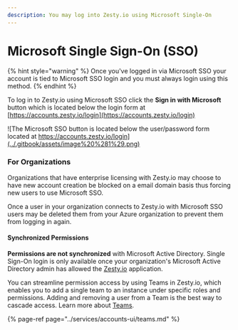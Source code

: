 ```yaml
---
description: You may log into Zesty.io using Microsoft Single-On
---
```


# Microsoft Single Sign-On \(SSO\)

{% hint style="warning" %}
Once you've logged in via Microsoft SSO your account is tied to Microsoft SSO login and you must always login using this method.
{% endhint %}

To log in to Zesty.io using Microsoft SSO click the **Sign in with Microsoft** button which is located below the login form at [https://accounts.zesty.io/login](https://accounts.zesty.io/login)

![The Microsoft SSO button is located below the user/password form located at https://accounts.zesty.io/login](../.gitbook/assets/image%20%281%29.png)

### For Organizations

Organizations that have enterprise licensing with Zesty.io may choose to have new account creation be blocked on a email domain basis thus forcing new users to use Microsoft SSO.

Once a user in your organization connects to Zesty.io with Microsoft SSO users may be deleted them from your Azure organization to prevent them from logging in again.

#### Synchronized Permissions

**Permissions are not synchronized** with Microsoft Active Directory. Single Sign-On login is only available once your organization's Microsoft Active Directory admin has allowed the [Zesty.io](http://zesty.io/) application.

You can streamline permission access by using Teams in Zesty.io, which enables you to add a single team to an instance under specific roles and permissions. Adding and removing a user from a Team is the best way to cascade access. Learn more about [Teams](../services/accounts-ui/teams.md).

{% page-ref page="../services/accounts-ui/teams.md" %}



